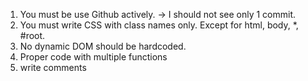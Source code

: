 1. You must be use Github actively. -> I should not see only 1 commit.
2. You must write CSS with class names only. Except for html, body, *, #root.
3. No dynamic DOM should be hardcoded.
4. Proper code with multiple functions
5. write comments
